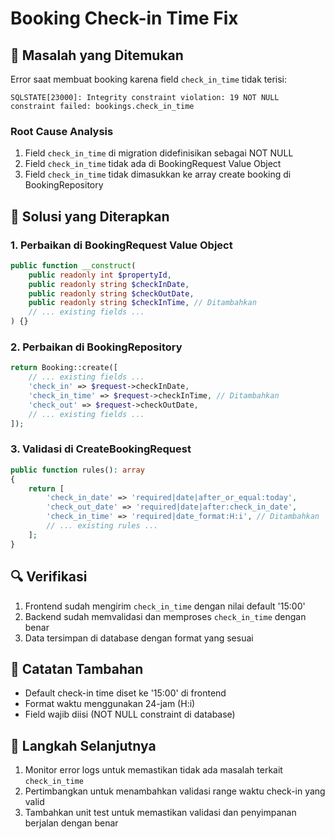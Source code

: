 # Booking Check-in Time Fix

## 🐛 Masalah yang Ditemukan

Error saat membuat booking karena field `check_in_time` tidak terisi:

```
SQLSTATE[23000]: Integrity constraint violation: 19 NOT NULL constraint failed: bookings.check_in_time
```

### Root Cause Analysis
1. Field `check_in_time` di migration didefinisikan sebagai NOT NULL
2. Field `check_in_time` tidak ada di BookingRequest Value Object
3. Field `check_in_time` tidak dimasukkan ke array create booking di BookingRepository

## 🔧 Solusi yang Diterapkan

### 1. Perbaikan di BookingRequest Value Object
```php
public function __construct(
    public readonly int $propertyId,
    public readonly string $checkInDate,
    public readonly string $checkOutDate,
    public readonly string $checkInTime, // Ditambahkan
    // ... existing fields ...
) {}
```

### 2. Perbaikan di BookingRepository
```php
return Booking::create([
    // ... existing fields ...
    'check_in' => $request->checkInDate,
    'check_in_time' => $request->checkInTime, // Ditambahkan
    'check_out' => $request->checkOutDate,
    // ... existing fields ...
]);
```

### 3. Validasi di CreateBookingRequest
```php
public function rules(): array
{
    return [
        'check_in_date' => 'required|date|after_or_equal:today',
        'check_out_date' => 'required|date|after:check_in_date',
        'check_in_time' => 'required|date_format:H:i', // Ditambahkan
        // ... existing rules ...
    ];
}
```

## 🔍 Verifikasi

1. Frontend sudah mengirim `check_in_time` dengan nilai default '15:00'
2. Backend sudah memvalidasi dan memproses `check_in_time` dengan benar
3. Data tersimpan di database dengan format yang sesuai

## 📝 Catatan Tambahan

- Default check-in time diset ke '15:00' di frontend
- Format waktu menggunakan 24-jam (H:i)
- Field wajib diisi (NOT NULL constraint di database)

## 🔄 Langkah Selanjutnya

1. Monitor error logs untuk memastikan tidak ada masalah terkait `check_in_time`
2. Pertimbangkan untuk menambahkan validasi range waktu check-in yang valid
3. Tambahkan unit test untuk memastikan validasi dan penyimpanan berjalan dengan benar 